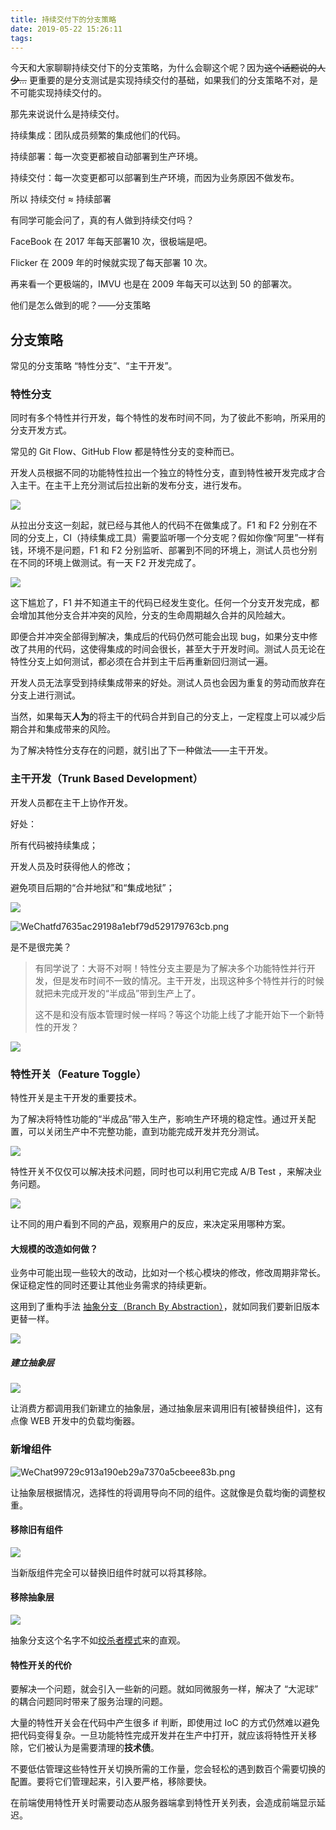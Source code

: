 ```yaml
---
title: 持续交付下的分支策略
date: 2019-05-22 15:26:11
tags:
---
```


今天和大家聊聊持续交付下的分支策略，为什么会聊这个呢？因为~~这个话题说的人**少**…~~ 更重要的是分支测试是实现持续交付的基础，如果我们的分支策略不对，是不可能实现持续交付的。

那先来说说什么是持续交付。

持续集成：团队成员频繁的集成他们的代码。

持续部署：每一次变更都被自动部署到生产环境。

持续交付：每一次变更都可以部署到生产环境，而因为业务原因不做发布。

所以 持续交付 ≈ 持续部署

有同学可能会问了，真的有人做到持续交付吗？

FaceBook 在 2017 年每天部署10 次，很极端是吧。

Flicker 在 2009 年的时候就实现了每天部署 10 次。

再来看一个更极端的，IMVU 也是在 2009 年每天可以达到 50 的部署次。

他们是怎么做到的呢？——分支策略

## 分支策略

常见的分支策略 “特性分支”、“主干开发”。

### 特性分支

同时有多个特性并行开发，每个特性的发布时间不同，为了彼此不影响，所采用的分支开发方式。

常见的 Git Flow、GitHub Flow 都是特性分支的变种而已。

开发人员根据不同的功能特性拉出一个独立的特性分支，直到特性被开发完成才合入主干。在主干上充分测试后拉出新的发布分支，进行发布。



![](https://i.loli.net/2019/05/22/5ce506cfd368084107.png)

从拉出分支这一刻起，就已经与其他人的代码不在做集成了。F1 和 F2 分别在不同的分支上，CI（持续集成工具）需要监听哪一个分支呢？假如你像“阿里”一样有钱，环境不是问题，F1 和 F2 分别监听、部署到不同的环境上，测试人员也分别在不同的环境上做测试。有一天 F2 开发完成了。

![](https://i.loli.net/2019/05/22/5ce50a6b16f3275370.png)

这下尴尬了，F1 并不知道主干的代码已经发生变化。任何一个分支开发完成，都会增加其他分支合并冲突的风险，分支的生命周期越久合并的风险越大。

即便合并冲突全部得到解决，集成后的代码仍然可能会出现 bug，如果分支中修改了共用的代码，这使得集成的时间会很长，甚至大于开发时间。测试人员无论在特性分支上如何测试，都必须在合并到主干后再重新回归测试一遍。

开发人员无法享受到持续集成带来的好处。测试人员也会因为重复的劳动而放弃在分支上进行测试。

当然，如果每天**人为**的将主干的代码合并到自己的分支上，一定程度上可以减少后期合并和集成带来的风险。

为了解决特性分支存在的问题，就引出了下一种做法——主干开发。

### 主干开发（Trunk Based Development）

开发人员都在主干上协作开发。

好处：

所有代码被持续集成；

开发人员及时获得他人的修改；

避免项目后期的“合并地狱”和“集成地狱”；

![](https://i.loli.net/2019/05/22/5ce54c088174597619.png)

![WeChatfd7635ac29198a1ebf79d529179763cb.png](https://i.loli.net/2019/05/22/5ce54cd44566b57341.png)



是不是很完美？

> 有同学说了：大哥不对啊！特性分支主要是为了解决多个功能特性并行开发，但是发布时间不一致的情况。主干开发，出现这种多个特性并行的时候就把未完成开发的“半成品”带到生产上了。
>
> 这不是和没有版本管理时候一样吗？等这个功能上线了才能开始下一个新特性的开发？

![](https://i.loli.net/2019/05/22/5ce54e262093994324.png)

### 特性开关（Feature Toggle）

特性开关是主干开发的重要技术。

为了解决将特性功能的“半成品”带入生产，影响生产环境的稳定性。通过开关配置，可以关闭生产中不完整功能，直到功能完成开发并充分测试。

![](https://i.loli.net/2019/05/22/5ce54f1f1594962159.png)

特性开关不仅仅可以解决技术问题，同时也可以利用它完成 A/B Test ，来解决业务问题。

![](https://i.loli.net/2019/05/22/5ce553ed6c9f390055.png)

让不同的用户看到不同的产品，观察用户的反应，来决定采用哪种方案。

#### 大规模的改造如何做？

业务中可能出现一些较大的改动，比如对一个核心模块的修改，修改周期非常长。保证稳定性的同时还要让其他业务需求的持续更新。

这用到了重构手法 [抽象分支（Branch By Abstraction）](https://www.martinfowler.com/bliki/BranchByAbstraction.html)，就如同我们要新旧版本更替一样。

![](https://i.loli.net/2019/05/22/5ce555786301b18693.png)

##### 建立抽象层

![](https://i.loli.net/2019/05/22/5ce555da30a8017219.png)

让消费方都调用我们新建立的抽象层，通过抽象层来调用旧有[被替换组件]，这有点像 WEB 开发中的负载均衡器。

### 新增组件

![WeChat99729c913a190eb29a7370a5cbeee83b.png](https://i.loli.net/2019/05/22/5ce55675ae17051195.png)



让抽象层根据情况，选择性的将调用导向不同的组件。这就像是负载均衡的调整权重。

#### 移除旧有组件

![](https://i.loli.net/2019/05/22/5ce5578fb465d93911.png)

当新版组件完全可以替换旧组件时就可以将其移除。

#### 移除抽象层

![](https://i.loli.net/2019/05/22/5ce558afd293464087.png)



抽象分支这个名字不如[绞杀者模式](http://insights.thoughtworkers.org/service-split-and-architecture-evolution/)来的直观。

#### 特性开关的代价

要解决一个问题，就会引入一些新的问题。就如同微服务一样，解决了 “大泥球” 的耦合问题同时带来了服务治理的问题。

大量的特性开关会在代码中产生很多 if 判断，即使用过 IoC 的方式仍然难以避免把代码变得复杂。一旦功能特性完成开发并在生产中打开，就应该将特性开关移除，它们被认为是需要清理的**技术债**。

不要低估管理这些特性开关切换所需的工作量，您会轻松的遇到数百个需要切换的配置。要将它们管理起来，引入要严格，移除要快。

在前端使用特性开关时需要动态从服务器端拿到特性开关列表，会造成前端显示延迟。



